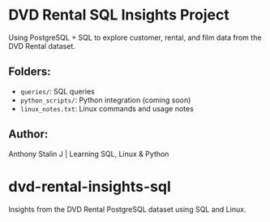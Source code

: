 # DVD Rental SQL Insights Project

Using PostgreSQL + SQL to explore customer, rental, and film data from the DVD Rental dataset.

## Folders:
- `queries/`: SQL queries
- `python_scripts/`: Python integration (coming soon)
- `linux_notes.txt`: Linux commands and usage notes

## Author:
Anthony Stalin J | Learning SQL, Linux & Python
# dvd-rental-insights-sql
Insights from the DVD Rental PostgreSQL dataset using SQL and Linux.
